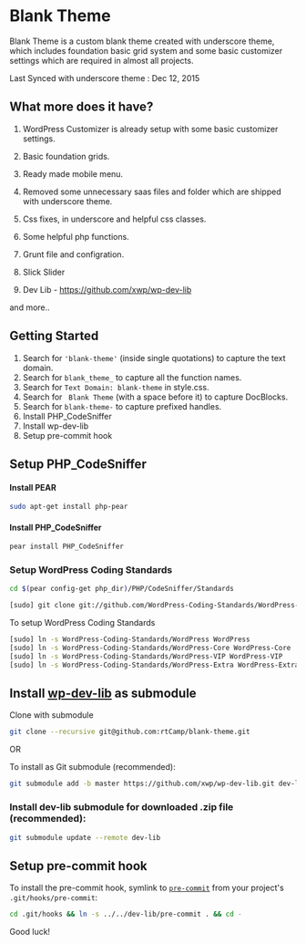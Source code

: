 Blank Theme
===

Blank Theme is a custom blank theme created with underscore theme, which includes foundation basic grid system and some basic customizer settings which are required in almost all projects.

Last Synced with underscore theme : Dec 12, 2015

What more does it have?
---------------

1) WordPress Customizer is already setup with some basic customizer settings.

2) Basic foundation grids.

3) Ready made mobile menu.

4) Removed some unnecessary saas files and folder which are shipped with underscore theme.

5) Css fixes, in underscore and helpful css classes.

6) Some helpful php functions.

7) Grunt file and configration.

8) Slick Slider

9) Dev Lib - https://github.com/xwp/wp-dev-lib

and more..

Getting Started
---------------

1. Search for `'blank-theme'` (inside single quotations) to capture the text domain.
2. Search for `blank_theme_` to capture all the function names.
3. Search for `Text Domain: blank-theme` in style.css.
4. Search for <code>&nbsp;Blank Theme</code> (with a space before it) to capture DocBlocks.
5. Search for `blank-theme-` to capture prefixed handles.
6. Install PHP_CodeSniffer
7. Install wp-dev-lib
8. Setup pre-commit hook

Setup PHP_CodeSniffer
---------------

#### Install PEAR

```bash
sudo apt-get install php-pear
```

#### Install PHP_CodeSniffer

```bash
pear install PHP_CodeSniffer
```

### Setup WordPress Coding Standards

```bash
cd $(pear config-get php_dir)/PHP/CodeSniffer/Standards
```

```bash
[sudo] git clone git://github.com/WordPress-Coding-Standards/WordPress-Coding-Standards.git
```

To setup WordPress Coding Standards

```bash
[sudo] ln -s WordPress-Coding-Standards/WordPress WordPress
[sudo] ln -s WordPress-Coding-Standards/WordPress-Core WordPress-Core
[sudo] ln -s WordPress-Coding-Standards/WordPress-VIP WordPress-VIP
[sudo] ln -s WordPress-Coding-Standards/WordPress-Extra WordPress-Extra
```

Install [wp-dev-lib](https://github.com/xwp/wp-dev-lib) as submodule
---------------

Clone with submodule

```bash
git clone --recursive git@github.com:rtCamp/blank-theme.git
```
OR

To install as Git submodule (recommended):

```bash
git submodule add -b master https://github.com/xwp/wp-dev-lib.git dev-lib
```

### Install dev-lib submodule for **downloaded** .zip file (recommended):

```bash
git submodule update --remote dev-lib
```

Setup pre-commit hook
---------------

To install the pre-commit hook, symlink to [`pre-commit`](https://github.com/xwp/wp-dev-lib/blob/master/pre-commit) from your project's `.git/hooks/pre-commit`:

```bash
cd .git/hooks && ln -s ../../dev-lib/pre-commit . && cd -
```

Good luck!
